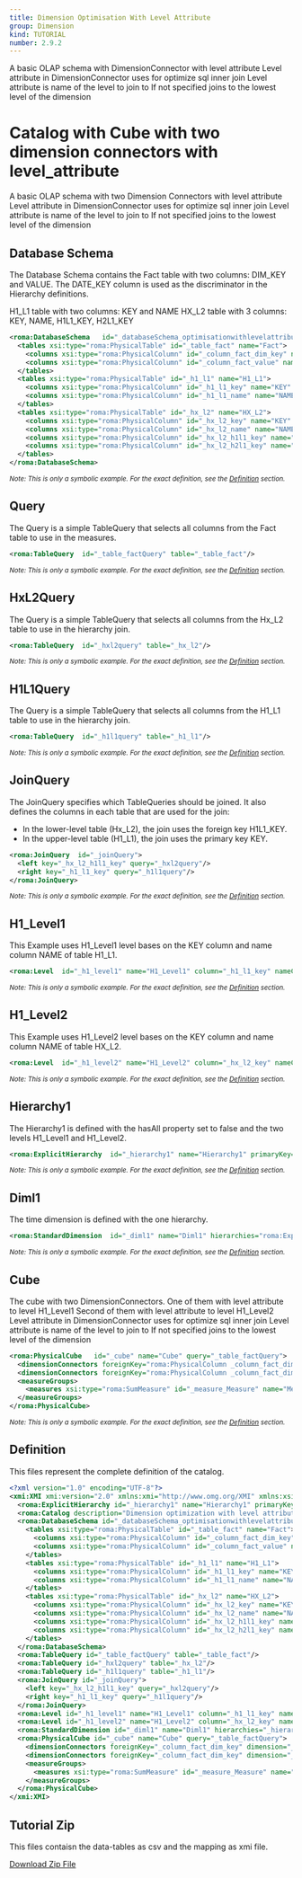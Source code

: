 ```yaml
---
title: Dimension Optimisation With Level Attribute
group: Dimension
kind: TUTORIAL
number: 2.9.2
---
```

A basic OLAP schema with DimensionConnector with level attribute
Level attribute in DimensionConnector uses for optimize sql inner join
Level attribute is name of the level to join to
If not specified joins to the lowest level of the dimension


# Catalog with Cube with two dimension connectors with level_attribute

A basic OLAP schema with two Dimension Connectors with level attribute
Level attribute in DimensionConnector uses for optimize sql inner join
Level attribute is name of the level to join to
If not specified joins to the lowest level of the dimension


## Database Schema

The Database Schema contains the Fact table with two columns: DIM_KEY and VALUE.
The DATE_KEY column is used as the discriminator in the Hierarchy definitions.

H1_L1 table with two columns: KEY and NAME
HX_L2 table with 3 columns: KEY, NAME, H1L1_KEY, H2L1_KEY


```xml
<roma:DatabaseSchema   id="_databaseSchema_optimisationwithlevelattribute">
  <tables xsi:type="roma:PhysicalTable" id="_table_fact" name="Fact">
    <columns xsi:type="roma:PhysicalColumn" id="_column_fact_dim_key" name="DIM_KEY" type="Integer"/>
    <columns xsi:type="roma:PhysicalColumn" id="_column_fact_value" name="VALUE" type="Integer"/>
  </tables>
  <tables xsi:type="roma:PhysicalTable" id="_h1_l1" name="H1_L1">
    <columns xsi:type="roma:PhysicalColumn" id="_h1_l1_key" name="KEY" type="Integer"/>
    <columns xsi:type="roma:PhysicalColumn" id="_h1_l1_name" name="NAME"/>
  </tables>
  <tables xsi:type="roma:PhysicalTable" id="_hx_l2" name="HX_L2">
    <columns xsi:type="roma:PhysicalColumn" id="_hx_l2_key" name="KEY" type="Integer"/>
    <columns xsi:type="roma:PhysicalColumn" id="_hx_l2_name" name="NAME"/>
    <columns xsi:type="roma:PhysicalColumn" id="_hx_l2_h1l1_key" name="H1L1_KEY" type="Integer"/>
    <columns xsi:type="roma:PhysicalColumn" id="_hx_l2_h2l1_key" name="H2L1_KEY" type="Integer"/>
  </tables>
</roma:DatabaseSchema>

```
*<small>Note: This is only a symbolic example. For the exact definition, see the [Definition](#definition) section.</small>*
## Query

The Query is a simple TableQuery that selects all columns from the Fact table to use in the measures.


```xml
<roma:TableQuery  id="_table_factQuery" table="_table_fact"/>

```
*<small>Note: This is only a symbolic example. For the exact definition, see the [Definition](#definition) section.</small>*
## HxL2Query

The Query is a simple TableQuery that selects all columns from the Hx_L2 table to use in the hierarchy join.


```xml
<roma:TableQuery  id="_hxl2query" table="_hx_l2"/>

```
*<small>Note: This is only a symbolic example. For the exact definition, see the [Definition](#definition) section.</small>*
## H1L1Query

The Query is a simple TableQuery that selects all columns from the H1_L1 table to use in the hierarchy join.


```xml
<roma:TableQuery  id="_h1l1query" table="_h1_l1"/>

```
*<small>Note: This is only a symbolic example. For the exact definition, see the [Definition](#definition) section.</small>*
## JoinQuery

The JoinQuery specifies which TableQueries should be joined. It also defines the columns in each table that are used for the join:

- In the lower-level table (Hx_L2), the join uses the foreign key H1L1_KEY.
- In the upper-level table (H1_L1), the join uses the primary key KEY.



```xml
<roma:JoinQuery  id="_joinQuery">
  <left key="_hx_l2_h1l1_key" query="_hxl2query"/>
  <right key="_h1_l1_key" query="_h1l1query"/>
</roma:JoinQuery>

```
*<small>Note: This is only a symbolic example. For the exact definition, see the [Definition](#definition) section.</small>*
## H1_Level1

This Example uses H1_Level1 level bases on the KEY column and name column NAME of table H1_L1.


```xml
<roma:Level  id="_h1_level1" name="H1_Level1" column="_h1_l1_key" nameColumn="_h1_l1_name"/>

```
*<small>Note: This is only a symbolic example. For the exact definition, see the [Definition](#definition) section.</small>*
## H1_Level2

This Example uses H1_Level2 level bases on the KEY column and name column NAME of table HX_L2.


```xml
<roma:Level  id="_h1_level2" name="H1_Level2" column="_hx_l2_key" nameColumn="_hx_l2_name"/>

```
*<small>Note: This is only a symbolic example. For the exact definition, see the [Definition](#definition) section.</small>*
## Hierarchy1

The Hierarchy1 is defined with the hasAll property set to false and the two levels H1_Level1 and H1_Level2.


```xml
<roma:ExplicitHierarchy  id="_hierarchy1" name="Hierarchy1" primaryKey="_hx_l2_key" query="_joinQuery" levels="_h1_level1 _h1_level2"/>

```
*<small>Note: This is only a symbolic example. For the exact definition, see the [Definition](#definition) section.</small>*
## Diml1

The time dimension is defined with the one hierarchy.



```xml
<roma:StandardDimension  id="_diml1" name="Diml1" hierarchies="roma:ExplicitHierarchy _hierarchy1"/>

```
*<small>Note: This is only a symbolic example. For the exact definition, see the [Definition](#definition) section.</small>*
## Cube

The cube with two DimensionConnectors.
One of them with level attribute to level H1_Level1
Second of them with level attribute to level H1_Level2
Level attribute in DimensionConnector uses for optimize sql inner join
Level attribute is name of the level to join to
If not specified joins to the lowest level of the dimension


```xml
<roma:PhysicalCube   id="_cube" name="Cube" query="_table_factQuery">
  <dimensionConnectors foreignKey="roma:PhysicalColumn _column_fact_dim_key" dimension="roma:StandardDimension _diml1" overrideDimensionName="Dim1" level="_h1_level2" id="_dc_dim1"/>
  <dimensionConnectors foreignKey="roma:PhysicalColumn _column_fact_dim_key" dimension="roma:StandardDimension _diml1" overrideDimensionName="Dim2" level="_h1_level1" id="_dc_dim2"/>
  <measureGroups>
    <measures xsi:type="roma:SumMeasure" id="_measure_Measure" name="Measure" column="_column_fact_value"/>
  </measureGroups>
</roma:PhysicalCube>

```
*<small>Note: This is only a symbolic example. For the exact definition, see the [Definition](#definition) section.</small>*

## Definition

This files represent the complete definition of the catalog.

```xml
<?xml version="1.0" encoding="UTF-8"?>
<xmi:XMI xmi:version="2.0" xmlns:xmi="http://www.omg.org/XMI" xmlns:xsi="http://www.w3.org/2001/XMLSchema-instance" xmlns:roma="https://www.daanse.org/spec/org.eclipse.daanse.rolap.mapping">
  <roma:ExplicitHierarchy id="_hierarchy1" name="Hierarchy1" primaryKey="_hx_l2_key" query="_joinQuery" levels="_h1_level1 _h1_level2"/>
  <roma:Catalog description="Dimension optimization with level attributes" name="Daanse Tutorial - Dimension Optimisation With Level Attribute" cubes="_cube" dbschemas="_databaseSchema_optimisationwithlevelattribute"/>
  <roma:DatabaseSchema id="_databaseSchema_optimisationwithlevelattribute">
    <tables xsi:type="roma:PhysicalTable" id="_table_fact" name="Fact">
      <columns xsi:type="roma:PhysicalColumn" id="_column_fact_dim_key" name="DIM_KEY" type="Integer"/>
      <columns xsi:type="roma:PhysicalColumn" id="_column_fact_value" name="VALUE" type="Integer"/>
    </tables>
    <tables xsi:type="roma:PhysicalTable" id="_h1_l1" name="H1_L1">
      <columns xsi:type="roma:PhysicalColumn" id="_h1_l1_key" name="KEY" type="Integer"/>
      <columns xsi:type="roma:PhysicalColumn" id="_h1_l1_name" name="NAME"/>
    </tables>
    <tables xsi:type="roma:PhysicalTable" id="_hx_l2" name="HX_L2">
      <columns xsi:type="roma:PhysicalColumn" id="_hx_l2_key" name="KEY" type="Integer"/>
      <columns xsi:type="roma:PhysicalColumn" id="_hx_l2_name" name="NAME"/>
      <columns xsi:type="roma:PhysicalColumn" id="_hx_l2_h1l1_key" name="H1L1_KEY" type="Integer"/>
      <columns xsi:type="roma:PhysicalColumn" id="_hx_l2_h2l1_key" name="H2L1_KEY" type="Integer"/>
    </tables>
  </roma:DatabaseSchema>
  <roma:TableQuery id="_table_factQuery" table="_table_fact"/>
  <roma:TableQuery id="_hxl2query" table="_hx_l2"/>
  <roma:TableQuery id="_h1l1query" table="_h1_l1"/>
  <roma:JoinQuery id="_joinQuery">
    <left key="_hx_l2_h1l1_key" query="_hxl2query"/>
    <right key="_h1_l1_key" query="_h1l1query"/>
  </roma:JoinQuery>
  <roma:Level id="_h1_level1" name="H1_Level1" column="_h1_l1_key" nameColumn="_h1_l1_name"/>
  <roma:Level id="_h1_level2" name="H1_Level2" column="_hx_l2_key" nameColumn="_hx_l2_name"/>
  <roma:StandardDimension id="_diml1" name="Diml1" hierarchies="_hierarchy1"/>
  <roma:PhysicalCube id="_cube" name="Cube" query="_table_factQuery">
    <dimensionConnectors foreignKey="_column_fact_dim_key" dimension="_diml1" overrideDimensionName="Dim1" level="_h1_level2" id="_dc_dim1"/>
    <dimensionConnectors foreignKey="_column_fact_dim_key" dimension="_diml1" overrideDimensionName="Dim2" level="_h1_level1" id="_dc_dim2"/>
    <measureGroups>
      <measures xsi:type="roma:SumMeasure" id="_measure_Measure" name="Measure" column="_column_fact_value"/>
    </measureGroups>
  </roma:PhysicalCube>
</xmi:XMI>

```



## Tutorial Zip
This files contaisn the data-tables as csv and the mapping as xmi file.

<a href="./zip/tutorial.dimension.optimisationwithlevelattribute.zip" download>Download Zip File</a>
